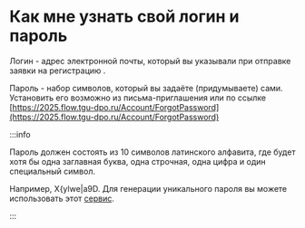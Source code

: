 # Как мне узнать свой логин и пароль

Логин - адрес электронной почты, который вы указывали при отправке заявки на регистрацию .

Пароль  - набор символов, который вы задаёте (придумываете) сами. Установить его возможно из письма-приглашения или по ссылке [https://2025.flow.tgu-dpo.ru/Account/ForgotPassword](https://2025.flow.tgu-dpo.ru/Account/ForgotPassword)

:::info

Пароль должен состоять из 10 символов латинского алфавита, где будет хотя бы одна заглавная буква, одна строчная, одна цифра и один специальный символ.

Например, X{ylwe|a9D. Для генерации уникального пароля вы можете использовать этот [сервис](http://www.onlinepasswordgenerator.ru/).

:::
